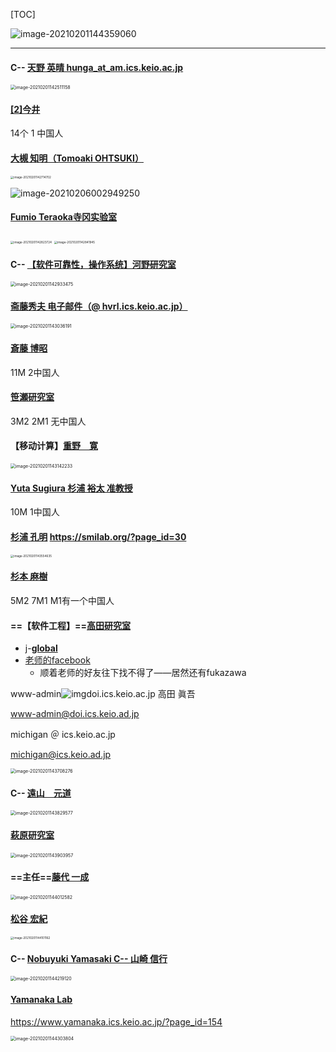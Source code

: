 [TOC]

![image-20210201144359060](https://tva1.sinaimg.cn/large/008eGmZEly1gn814wap62j30zd0u0n99.jpg)



---







#### C-- [天野 英晴 hunga_at_am.ics.keio.ac.jp](http://am.ics.keio.ac.jp/wp/member2020/)

<img src="https://tva1.sinaimg.cn/large/008eGmZEly1gn80layac7j30hk12mwhj.jpg" alt="image-20210201142511158" style="zoom:50%;" />

#### [[2]今井](https://www.ailab.ics.keio.ac.jp/member)

14个 1 中国人



#### [大槻 知明（Tomoaki OHTSUKI）](https://www.ohtsuki.ics.keio.ac.jp/members/members)

<img src="https://tva1.sinaimg.cn/large/008eGmZEly1gn80nfemthj30jw13wn14.jpg" alt="image-20210201142714702" style="zoom:33%;" />

![image-20210206002949250](https://tva1.sinaimg.cn/large/008eGmZEgy1gnd4jna4wwj30la15ytdv.jpg)

#### [Fumio Teraoka寺冈实验室](https://www.inl.ics.keio.ac.jp/member/)

<img src="https://tva1.sinaimg.cn/large/008eGmZEly1gn80oyxw7qj30h612swh4.jpg" alt="image-20210201142823724" style="zoom:33%;" />

<img src="https://tva1.sinaimg.cn/large/008eGmZEly1gn80ozrkgmj30h612swh4.jpg" alt="image-20210201142841945" style="zoom:33%;" />



#### C-- [【软件可靠性，操作系统】河野研究室](https://www.sslab.ics.keio.ac.jp/#member)

<img src="https://tva1.sinaimg.cn/large/008eGmZEly1gn80pt9zydj30zo0u0n21.jpg" alt="image-20210201142933475" style="zoom:50%;" />

#### [斋藤秀夫	电子邮件（@ hvrl.ics.keio.ac.jp）](https://www.sslab.ics.keio.ac.jp/#member)

<img src="https://tva1.sinaimg.cn/large/008eGmZEly1gn80qwaa2yj30u00wi779.jpg" alt="image-20210201143036191" style="zoom:50%;" />





#### [斎藤 博昭](https://www.nak.ics.keio.ac.jp/members.html)

11M 2中国人



#### [笹瀬研究室](https://www.youtube.com/watch?v=huEBkSigh0g)

3M2 2M1 无中国人



#### 【移动计算】[重野　寛](http://yagamix.st.keio.ac.jp/tprofile/personal.html?nickname=efd2d18163dbd4cec9ea17c884473a0c)

<img src="https://tva1.sinaimg.cn/large/008eGmZEly1gn80s49wiuj30ww0kkgmx.jpg" alt="image-20210201143142233" style="zoom:50%;" />



#### [Yuta Sugiura 杉浦 裕太 准教授](https://lclab.org/people)

10M 1中国人



#### [杉浦 孔明](https://komeisugiura.jp/) https://smilab.org/?page_id=30

<img src="https://tva1.sinaimg.cn/large/008eGmZEly1gn80wihkz7j30jm144q5v.jpg" alt="image-20210201143554635" style="zoom:33%;" />



#### [杉本 麻樹](https://im-lab.net/makisugimoto/)

5M2 7M1  M1有一个中国人



#### ==【软件工程】==[高田研究室](http://www.doi.ics.keio.ac.jp/members.html)

- j-**[global](https://jglobal.jst.go.jp/detail?JGLOBAL_ID=200901056570971240)**
- [老师的facebook](https://www.facebook.com/shingo.takada.3)
  - 顺着老师的好友往下找不得了——居然还有fukazawa

www-admin![img](http://www.doi.ics.keio.ac.jp/at.gif)doi.ics.keio.ac.jp  高田 眞吾

www-admin@doi.ics.keio.ad.jp

michigan ＠ ics.keio.ac.jp

michigan@ics.keio.ad.jp

<img src="https://tva1.sinaimg.cn/large/008eGmZEly1gn80xqxjkmj30z60u0q9a.jpg" alt="image-20210201143708276" style="zoom:50%;" />

#### C--  [ 遠山　元道](https://www.db.ics.keio.ac.jp/lab/index-j.html)

<img src="https://tva1.sinaimg.cn/large/008eGmZEly1gn80z5igvaj31540pgn2i.jpg" alt="image-20210201143829577" style="zoom: 50%;" />



#### [萩原研究室](http://www.soft.ics.keio.ac.jp/)

<img src="https://tva1.sinaimg.cn/large/008eGmZEly1gn80zpme6wj30t6142wn2.jpg" alt="image-20210201143903957" style="zoom:50%;" />

#### ==主任==[藤代 一成](https://fj.ics.keio.ac.jp/member)

<img src="https://tva1.sinaimg.cn/large/008eGmZEly1gn811002boj30u00v74qa.jpg" alt="image-20210201144012582" style="zoom:50%;" />

#### [松谷 宏紀](https://www.arc.ics.keio.ac.jp/member)

<img src="https://tva1.sinaimg.cn/large/008eGmZEly1gn811qae5sj30fm0yedhz.jpg" alt="image-20210201144101162" style="zoom:33%;" />



#### C--  [Nobuyuki Yamasaki C--   **山崎 信行**](http://www.ny.ics.keio.ac.jp/member/) 

<img src="https://tva1.sinaimg.cn/large/008eGmZEly1gn8132uyesj30fs0v0jtg.jpg" alt="image-20210201144219120" style="zoom: 50%;" />



#### [Yamanaka Lab](https://www.yamanaka.ics.keio.ac.jp/)

https://www.yamanaka.ics.keio.ac.jp/?page_id=154

<img src="https://tva1.sinaimg.cn/large/008eGmZEly1gn813xybi5j30v10u0afa.jpg" alt="image-20210201144303804" style="zoom:50%;" />

